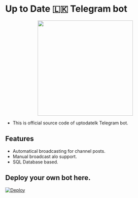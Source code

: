 # Up to Date 🇱🇰 Telegram bot

<p align="center"><a href="https://t.me/uptodatelk"><img src="https://user-images.githubusercontent.com/87059430/147184961-53b953e0-1460-4039-99ea-e3e8561aba8c.png" width="300"></a></p>
<p align="center">

- This is official source code of uptodatelk Telegram bot.

## Features
- Automatical broadcasting for channel posts.
- Manual broadcast alo support.
- SQL Database based.

## Deploy your own bot here.
[![Deploy](https://www.herokucdn.com/deploy/button.svg)](https://heroku.com/deploy?template=https://github.com/TinuraD/UptoDate-Bot.git)
